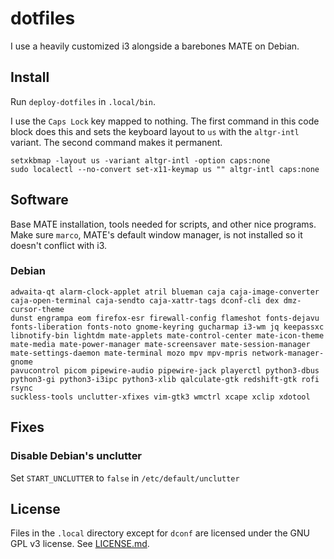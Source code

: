 # dotfiles

I use a heavily customized i3 alongside a barebones MATE on Debian.

## Install

Run `deploy-dotfiles` in `.local/bin`.

I use the `Caps Lock` key mapped to nothing.  The first command in this code
block does this and sets the keyboard layout to `us` with the `altgr-intl`
variant.  The second command makes it permanent.
```
setxkbmap -layout us -variant altgr-intl -option caps:none
sudo localectl --no-convert set-x11-keymap us "" altgr-intl caps:none
```

## Software

Base MATE installation, tools needed for scripts, and other nice programs.
Make sure `marco`, MATE's default window manager, is not installed so it
doesn't conflict with i3.

### Debian

```
adwaita-qt alarm-clock-applet atril blueman caja caja-image-converter
caja-open-terminal caja-sendto caja-xattr-tags dconf-cli dex dmz-cursor-theme
dunst engrampa eom firefox-esr firewall-config flameshot fonts-dejavu
fonts-liberation fonts-noto gnome-keyring gucharmap i3-wm jq keepassxc
libnotify-bin lightdm mate-applets mate-control-center mate-icon-theme
mate-media mate-power-manager mate-screensaver mate-session-manager
mate-settings-daemon mate-terminal mozo mpv mpv-mpris network-manager-gnome
pavucontrol picom pipewire-audio pipewire-jack playerctl python3-dbus
python3-gi python3-i3ipc python3-xlib qalculate-gtk redshift-gtk rofi rsync
suckless-tools unclutter-xfixes vim-gtk3 wmctrl xcape xclip xdotool
```

## Fixes

### Disable Debian's unclutter

Set `START_UNCLUTTER` to `false` in `/etc/default/unclutter`

## License

Files in the `.local` directory except for `dconf` are licensed under the GNU
GPL v3 license.  See [LICENSE.md](LICENSE.md).
